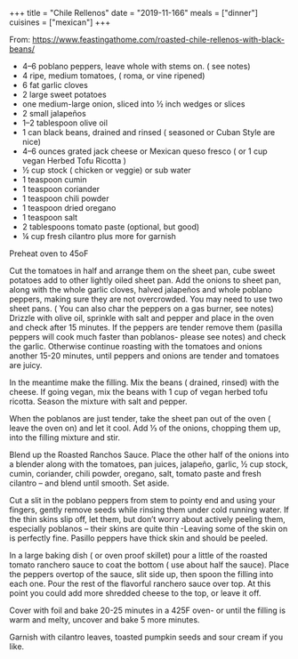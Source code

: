 +++
title = "Chile Rellenos"
date = "2019-11-166"
meals = ["dinner"]
cuisines = ["mexican"]
+++

From: https://www.feastingathome.com/roasted-chile-rellenos-with-black-beans/

 * 4–6 poblano peppers, leave whole with stems on. ( see notes)
 * 4 ripe, medium tomatoes, ( roma, or vine ripened)
 * 6 fat garlic cloves
 * 2 large sweet potatoes
 * one medium-large  onion, sliced into ½ inch wedges or slices
 * 2 small jalapeños
 * 1–2 tablespoon olive oil
 * 1 can black beans, drained and rinsed ( seasoned or Cuban Style are nice)
 * 4–6 ounces grated jack cheese or Mexican queso fresco ( or 1 cup vegan Herbed Tofu Ricotta )
 * ½ cup stock ( chicken or veggie) or sub water
 * 1 teaspoon cumin
 * 1 teaspoon coriander
 * 1 teaspoon chili powder
 * 1 teaspoon dried oregano
 * 1 teaspoon salt
 * 2 tablespoons tomato paste (optional, but good)
 * ¼ cup fresh cilantro plus more for garnish
 
Preheat oven to 45oF

Cut the tomatoes in half and arrange them on the sheet pan, cube sweet potatoes add to other lightly oiled sheet pan. Add the onions to sheet pan, along with the whole garlic cloves, halved jalapeños and whole poblano peppers, making sure they are not overcrowded. You may need to use two sheet pans. ( You can also char the peppers on a gas burner, see notes) Drizzle with olive oil, sprinkle with salt and pepper and place in the oven and check after 15 minutes. If the peppers are tender remove them (pasilla peppers will cook much faster than poblanos- please see notes) and check the garlic. Otherwise continue roasting with the tomatoes and onions another 15-20 minutes, until peppers and onions are tender and tomatoes are juicy.

In the meantime make the filling. Mix the beans ( drained, rinsed) with the cheese. If going vegan, mix the beans with 1 cup of vegan herbed tofu ricotta.  Season the mixture with salt and pepper.

When the poblanos are just tender, take the sheet pan out of the oven ( leave the oven on) and let it cool. Add ⅓ of the onions, chopping them up, into the filling mixture and stir.

Blend up the Roasted Ranchos Sauce. Place the other half of the onions into a blender along with the tomatoes, pan juices, jalapeño,  garlic, ½ cup stock, cumin, coriander, chili powder, oregano, salt, tomato paste and fresh cilantro  – and blend until  smooth. Set aside.

Cut a slit in the poblano peppers from stem to pointy end and using your fingers, gently remove seeds while rinsing them under cold running water. If the thin skins slip off, let them, but don’t worry about actively peeling them, especially poblanos – their skins are quite thin -Leaving some of the skin on is perfectly fine.  Pasillo peppers have thick skin and should be peeled.

In a large baking dish ( or oven proof skillet) pour a little of the roasted tomato ranchero sauce to coat the bottom ( use about half the sauce). Place the peppers overtop of the sauce, slit side up, then spoon the filling into each one. Pour the rest of the flavorful ranchero sauce over top. At this point you could add more shredded cheese to the top, or leave it off.

Cover with foil and bake 20-25 minutes in a 425F oven- or until the filling is warm and melty, uncover and bake 5 more minutes.

Garnish with cilantro leaves, toasted pumpkin seeds and sour cream if you like.
